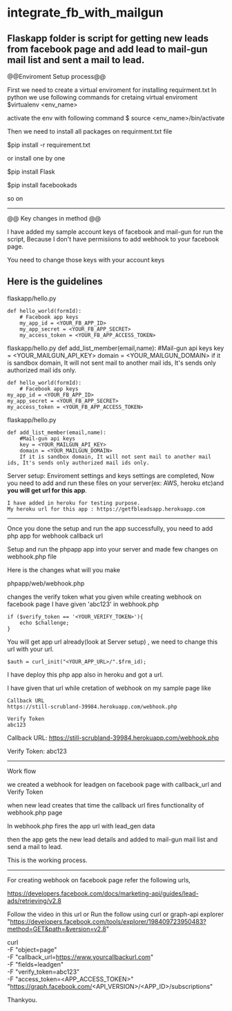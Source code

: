 # integrate_fb_with_mailgun


Flaskapp  folder is script for getting new leads from facebook page and add lead to mail-gun mail list and sent a mail to lead.
------------------------------------------------------------------------------------
@@Enviroment Setup process@@

First we need to create a virtual enviroment for installing requirment.txt
In python we use following commands for cretaing virtual enviroment
$virtualenv <env_name>

activate the env with following command
$ source <env_name>/bin/activate

Then we need to install all packages on requirment.txt file

$pip install -r requirement.txt

or install one by one

$pip install Flask

$pip install facebookads

so on

---------------------------------------------------------------------------

@@ Key changes in method @@

I have added my sample account keys of facebook and mail-gun for run the script,
Because I don't have permisiions to add webhook to your facebook page.

You need to change those keys with your account keys

Here is the guidelines
-----------------------
flaskapp/hello.py


	def hello_world(formId):
	    # Facebook app keys
	    my_app_id = <YOUR_FB_APP_ID>
	    my_app_secret = <YOUR_FB_APP_SECRET>
	    my_access_token = <YOUR_FB_APP_ACCESS_TOKEN>



flaskapp/hello.py
	def add_list_member(email,name):
		#Mail-gun api keys
		key = <YOUR_MAILGUN_API_KEY>
		domain = <YOUR_MAILGUN_DOMAIN> if it is sandbox domain, It will not sent mail to another mail ids, It's sends only authorized mail ids only.

    def hello_world(formId):
        # Facebook app keys
	my_app_id = <YOUR_FB_APP_ID>
	my_app_secret = <YOUR_FB_APP_SECRET>
	my_access_token = <YOUR_FB_APP_ACCESS_TOKEN>


flaskapp/hello.py

    def add_list_member(email,name):
        #Mail-gun api keys
		key = <YOUR_MAILGUN_API_KEY>
		domain = <YOUR_MAILGUN_DOMAIN>
		If it is sandbox domain, It will not sent mail to another mail ids, It's sends only authorized mail ids only.


Server setup:
     Enviroment settings and keys settings are completed,
     Now you need to add and run these files on your server(ex: AWS, heroku etc)and **you will get url for this app**.


    I have added in heroku for testing purpose.
    My heroku url for this app : https://getfbleadsapp.herokuapp.com

-----------------------------------------------------------------------------

Once you done the setup and run the app successfully, you need to add php app for webhook callback url

Setup and run the phpapp app into your server and made few changes on webhook.php file

Here is the changes what will you make

phpapp/web/webhook.php

changes the verify token what you given while creating webhook on facebook page
I have given 'abc123' in webhook.php


	if ($verify_token == '<YOUR_VERIFY_TOKEN>'){
		echo $challenge;
	}



You will get app url already(look at Server setup) , we need to change this url with your url.

    $auth = curl_init("<YOUR_APP_URL>/".$frm_id);

I have deploy this php app also in heroku and got a url.

I have given that url  while cretation of webhook on my sample page like


	Callback URL
	https://still-scrubland-39984.herokuapp.com/webhook.php

	Verify Token
	abc123

Callback URL: https://still-scrubland-39984.herokuapp.com/webhook.php

Verify Token: abc123


----------------------------------------------------------------------------

Work flow

we created a webhook for leadgen on facebook page with callback_url and Verify Token

when new lead creates that time the callback url fires functionality of webhook.php page

In webhook.php fires the app url with lead_gen data

then the app gets the new lead details and added to mail-gun mail list and send a mail to lead.

This is the working process.

-----------------------------------------------------------------------------


For creating webhook on facebook page refer the following urls,

https://developers.facebook.com/docs/marketing-api/guides/lead-ads/retrieving/v2.8

Follow the video in this url or
Run the follow using curl or graph-api explorer "https://developers.facebook.com/tools/explorer/198409723950483?method=GET&path=&version=v2.8"

curl \
-F "object=page" \
-F "callback_url=https://www.yourcallbackurl.com" \
-F "fields=leadgen" \
-F "verify_token=abc123" \
-F "access_token=<APP_ACCESS_TOKEN>" \
"https://graph.facebook.com/<API_VERSION>/<APP_ID>/subscriptions"


Thankyou.
